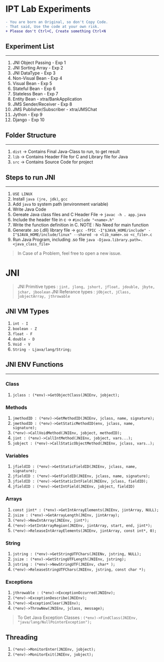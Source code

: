 # IPT Lab Experiments

```diff
- You are born an Original, so don't Copy Code.
- That said, Use the code at your own risk.
+ Please don't Ctrl+C, Create something Ctrl+N
```

## Experiment List
---
1. JNI Object Passing - Exp 1
2. JNI Sorting Array - Exp 2
3. JNI DataType - Exp 3
4. Non-Visual Bean - Exp 4
6. Visual Bean - Exp 5
7. Stateful Bean - Exp 6
8. Stateless Bean - Exp 7
9. Entity Bean - xtra/BankApplication
10. JMS Sender/Receiver - Exp 8
11. JMS Publisher/Subscriber - xtra/JMSChat
12. Jython - Exp 9
13. Django - Exp 10

## Folder Structure
---
1. `dist` -> Contains Final Java-Class to run, to get result
2. `lib` -> Contains Header File for C and Library file for Java
3. `src` -> Contains Source Code for project


## Steps to run JNI
---
1. `USE LINUX`
2. Install `java (jre, jdk)`, `gcc`
3. Add `java` to system path (environment variable)
4. Write Java Code
5. Gereate Java class files and C Header File -> `javac -h . app.java`
6. Include the header file in c -> `#include "<name>.h"`
7. Write the function definition in C. NOTE : No Need for main function
8. Generate .so (.dll) library file -> `gcc -fPIC -I"$JAVA_HOME/include" -I"$JAVA_HOME/include/linux" --shared -o <lib_name>.so <c_file>.c`
9. Run Java Program, including .so file `java -Djava.library.path=. <java_class_file>`



> In Case of a Problem, feel free to open a new issue.

# JNI

> JNI Primitive types : `jint, jlong, jshort, jfloat, jdouble, jbyte, jchar, jboolean`
> JNI Referance types : `jObject, jClass, jobjectArray, jthrowable`

## JNI VM Types

1. `int - I`
2. `boolean - Z`
3. `float - F`
4. `double - D`
5. `Void - V`
6. `String - Ljava/lang/String;`

## JNI ENV Functions
----

### Class
1. `jclass : (*env)->GetObjectClass(JNIEnv, jobject);`

### Methods
1. `jmethodID : (*env)->GetMethodID(JNIEnv, jclass, name, signature);`
2. `jmethodID : (*env)->GetStaticMethodID(env, jclass, name, signature);`
3. `(*env)->CallVoidMethod(JNIEnv, jobject, methodID);`
4. `jint : (*env)->CallIntMethod(JNIEnv, jobject, vars...);`
5. `jobject : (*env)->CallStaticObjectMethod(JNIEnv, jclass, vars..);`

### Variables
1. `jfieldID : (*env)->GetStaticFieldID(JNIEnv, jclass, name, signature);`
2. `jfieldID : (*env)->GetFieldID(JNIEnv, jclass, name, signature);`
3. `jfieldID : (*env)->GetStaticIntField(JNIEnv, jclass, fieldID);`
4. `jfieldID : (*env)->GetIntField(JNIEnv, jobject, fieldID)`

### Arrays
1. `const jint* : (*env)->GetIntArrayElements(JNIEnv, jintArray, NULL);`
2. `jsize : (*env)->GetArrayLength(JNInv, jintArray);`
3. `(*env)->NewIntArray(JNIEnv, jint*);`
4. `(*env)->SetIntArrayRegion(JNIEnv, jintArray, start, end, jint*);`
5. `(*env)->ReleaseIntArrayElements(JNIEnv, jintArray, const int*, 0);`

### String
1. `jstring : (*env)->GetStringUTFChars(JNIENv, jstring, NULL);`
2. `jsize : (*env)->GetStringUTFLength(JNIEnv, jstring);`
3. `jstring : (*env)->NewStringUTF(JNIEnv, char* );`
4. `(*env)->ReleaseStringUTFChars(JNIEnv, jstring, const char *);`

### Exceptions
1. `jthrowable : (*env)->ExceptionOccurred(JNIEnv);`
2. `(*env)->ExceptionDescribe(JNIEnv);`
3. `(*env)->ExceptionClear(JNIEnv);`
4. `(*env)->ThrowNew(JNIEnv, jclass, message);`

> To Get Java Exception Classes : `(*env)->FindClass(JNIEnv, "java/lang/NullPointerException");`

## Threading
1. `(*env)->MonitorEnter(JNIEnv, jobject);`
2. `(*env)->MonitorExit(JNIEnv, jobject);`
